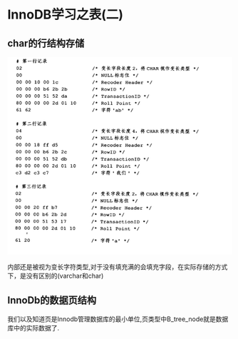 # InnoDB学习之表(二)
## char的行结构存储
![](_v_images/20190424235310930_490556207.png)

内部还是被视为变长字符类型,对于没有填充满的会填充字段，在实际存储的方式下，是没有区别的(varchar和char)
## InnoDb的数据页结构
我们以及知道页是Innodb管理数据库的最小单位,页类型中B_tree_node就是数据库中的实际数据了.



